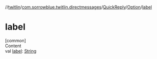//[twitlin](../../../index.md)/[com.sorrowblue.twitlin.directmessages](../../index.md)/[QuickReply](../index.md)/[Option](index.md)/[label](label.md)



# label  
[common]  
Content  
val [label](label.md): [String](https://kotlinlang.org/api/latest/jvm/stdlib/kotlin/-string/index.html)  



